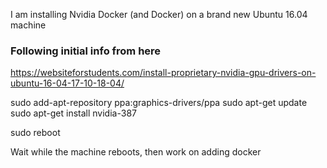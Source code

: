 I am installing Nvidia Docker (and Docker) on a brand new Ubuntu 16.04 machine


### Following initial info from here
https://websiteforstudents.com/install-proprietary-nvidia-gpu-drivers-on-ubuntu-16-04-17-10-18-04/

   sudo add-apt-repository ppa:graphics-drivers/ppa
   sudo apt-get update
   sudo apt-get install nvidia-387
   
   sudo reboot
   
   
Wait while the machine reboots, then work on adding docker



   
   
 
   
   
